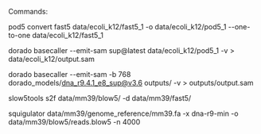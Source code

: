 Commands:

pod5 convert fast5 data/ecoli_k12/fast5_1 -o data/ecoli_k12/pod5_1 --one-to-one data/ecoli_k12/fast5_1

dorado basecaller --emit-sam sup@latest data/ecoli_k12/pod5_1 -v > data/ecoli_k12/output.sam

dorado basecaller --emit-sam -b 768 dorado_models/dna_r9.4.1_e8_sup@v3.6 outputs/ -v > outputs/output.sam

slow5tools s2f data/mm39/blow5/ -d data/mm39/fast5/

squigulator data/mm39/genome_reference/mm39.fa -x dna-r9-min -o data/mm39/blow5/reads.blow5 -n 4000